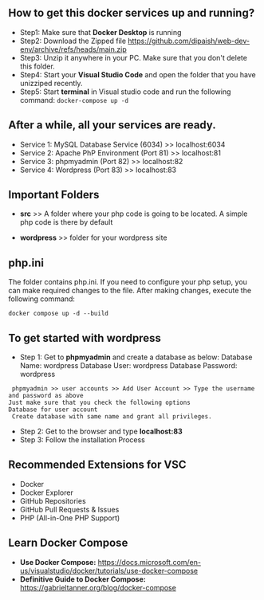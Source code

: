 ## How to get this docker services up and running? 
- Step1: Make sure that **Docker Desktop** is running
- Step2: Download the Zipped file https://github.com/dipaish/web-dev-env/archive/refs/heads/main.zip
- Step3: Unzip it anywhere in your PC. Make sure that you don't delete this folder. 
- Step4: Start your **Visual Studio Code** and open the folder that you have unizziped recently.
- Step5: Start **terminal** in Visual studio code and run the following command: 
  ``` docker-compose up -d ```

## After a while, all your services are ready. 

- Service 1: MySQL Database Service (6034) >> localhost:6034
- Service 2: Apache PhP Environment (Port 81) >> localhost:81
- Service 3: phpmyadmin (Port 82) >> localhost:82
- Service 4: Wordpress (Port 83) >> localhost:83

## Important Folders

- **src** >> A folder where your php code is going to be located. 
A simple php code is there by default

- **wordpress** >> folder for your wordpress site

## php.ini
The folder contains php.ini. If you need to configure your php setup, you can make required changes to the file. After making changes, execute the following command: 

  ```docker compose up -d --build ```

## To get started with wordpress
- Step 1: Get to **phpmyadmin** and create a database as below:
  Database Name: wordpress
  Database User: wordpress
  Database Password: wordpress
```
 phpmyadmin >> user accounts >> Add User Account >> Type the username and password as above
Just make sure that you check the following options
Database for user account
 Create database with same name and grant all privileges. 
``` 
- Step 2: Get to the browser and type **localhost:83**
- Step 3: Follow the installation Process

## Recommended Extensions for VSC 
- Docker
- Docker Explorer
- GitHub Repositories
- GitHub Pull Requests & Issues
- PHP (All-in-One PHP Support)

## Learn Docker Compose
- **Use Docker Compose:** https://docs.microsoft.com/en-us/visualstudio/docker/tutorials/use-docker-compose 
- **Definitive Guide to Docker Compose:** https://gabrieltanner.org/blog/docker-compose




